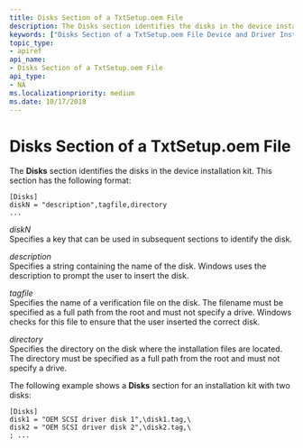 ```yaml
---
title: Disks Section of a TxtSetup.oem File
description: The Disks section identifies the disks in the device installation kit.
keywords: ["Disks Section of a TxtSetup.oem File Device and Driver Installation"]
topic_type:
- apiref
api_name:
- Disks Section of a TxtSetup.oem File
api_type:
- NA
ms.localizationpriority: medium
ms.date: 10/17/2018
---
```


# Disks Section of a TxtSetup.oem File


The **Disks** section identifies the disks in the device installation kit. This section has the following format:

``` syntax
[Disks]
diskN = "description",tagfile,directory
...
```

<a href="" id="diskn"></a>*diskN*  
Specifies a key that can be used in subsequent sections to identify the disk.

<a href="" id="description"></a>*description*  
Specifies a string containing the name of the disk. Windows uses the description to prompt the user to insert the disk.

<a href="" id="tagfile"></a>*tagfile*  
Specifies the name of a verification file on the disk. The filename must be specified as a full path from the root and must not specify a drive. Windows checks for this file to ensure that the user inserted the correct disk.

<a href="" id="directory"></a>*directory*  
Specifies the directory on the disk where the installation files are located. The directory must be specified as a full path from the root and must not specify a drive.

The following example shows a **Disks** section for an installation kit with two disks:

``` syntax
[Disks]
disk1 = "OEM SCSI driver disk 1",\disk1.tag,\
disk2 = "OEM SCSI driver disk 2",\disk2.tag,\
; ...
```

 

 





